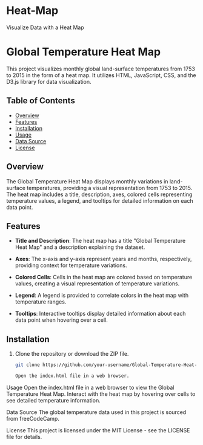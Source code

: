 # Heat-Map
Visualize Data with a Heat Map
# Global Temperature Heat Map

This project visualizes monthly global land-surface temperatures from 1753 to 2015 in the form of a heat map. It utilizes HTML, JavaScript, CSS, and the D3.js library for data visualization.

## Table of Contents

- [Overview](#overview)
- [Features](#features)
- [Installation](#installation)
- [Usage](#usage)
- [Data Source](#data-source)
- [License](#license)

## Overview

The Global Temperature Heat Map displays monthly variations in land-surface temperatures, providing a visual representation from 1753 to 2015. The heat map includes a title, description, axes, colored cells representing temperature values, a legend, and tooltips for detailed information on each data point.

## Features

- **Title and Description**: The heat map has a title "Global Temperature Heat Map" and a description explaining the dataset.

- **Axes**: The x-axis and y-axis represent years and months, respectively, providing context for temperature variations.

- **Colored Cells**: Cells in the heat map are colored based on temperature values, creating a visual representation of temperature variations.

- **Legend**: A legend is provided to correlate colors in the heat map with temperature ranges.

- **Tooltips**: Interactive tooltips display detailed information about each data point when hovering over a cell.

## Installation

1. Clone the repository or download the ZIP file.

   ```bash
   git clone https://github.com/your-username/Global-Temperature-Heat-Map.git

   Open the index.html file in a web browser.
Usage
Open the index.html file in a web browser to view the Global Temperature Heat Map. Interact with the heat map by hovering over cells to see detailed temperature information.

Data Source
The global temperature data used in this project is sourced from freeCodeCamp.

License
This project is licensed under the MIT License - see the LICENSE file for details.
